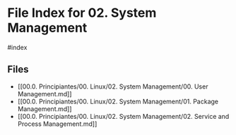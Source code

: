 # File Index for 02. System Management
#index

## Files

- [[00.0. Principiantes/00. Linux/02. System Management/00. User Management.md]]
- [[00.0. Principiantes/00. Linux/02. System Management/01. Package Management.md]]
- [[00.0. Principiantes/00. Linux/02. System Management/02. Service and Process Management.md]]
